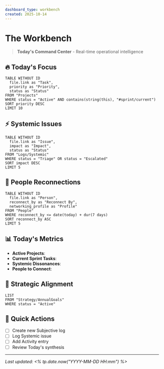 ```yaml
---
dashboard_type: workbench
created: 2025-10-14
---
```

# The Workbench

> **Today's Command Center** - Real-time operational intelligence

## 🔥 Today's Focus

```dataview
TABLE WITHOUT ID
  file.link as "Task",
  priority as "Priority",
  status as "Status"
FROM "Projects"
WHERE status = "Active" AND contains(string(this), "#sprint/current")
SORT priority DESC
LIMIT 10
```

## ⚡ Systemic Issues

```dataview
TABLE WITHOUT ID
  file.link as "Issue",
  impact as "Impact",
  status as "Status"
FROM "Logs/Systemic"
WHERE status = "Triage" OR status = "Escalated"
SORT impact DESC
LIMIT 5
```

## 👥 People Reconnections

```dataview
TABLE WITHOUT ID
  file.link as "Person",
  reconnect_by as "Reconnect By",
  networking_profile as "Profile"
FROM "People"
WHERE reconnect_by <= date(today) + dur(7 days)
SORT reconnect_by ASC
LIMIT 5
```

## 📊 Today's Metrics

- **Active Projects**: 
- **Current Sprint Tasks**: 
- **Systemic Dissonances**: 
- **People to Connect**: 

## 🎯 Strategic Alignment

```dataview
LIST
FROM "Strategy/AnnualGoals"
WHERE status = "Active"
```

## 🔗 Quick Actions

- [ ] Create new Subjective log
- [ ] Log Systemic issue
- [ ] Add Activity entry
- [ ] Review Today's synthesis

---

*Last updated: <% tp.date.now("YYYY-MM-DD HH:mm") %>*
